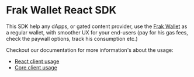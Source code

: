# Frak Wallet React SDK

This SDK help any dApps, or gated content provider, use the [Frak Wallet](https://wallet.frak.id/) as a regular wallet, with smoother UX for your end-users (pay for his gas fees, check the paywall options, track his consumption etc.)

Checkout our documentation for more information's about the usage:
 - [React client usage](https://docs.frak.id/wallet-sdk/react/start)
 - [Core client usage](https://docs.frak.id/wallet-sdk/js/start)
